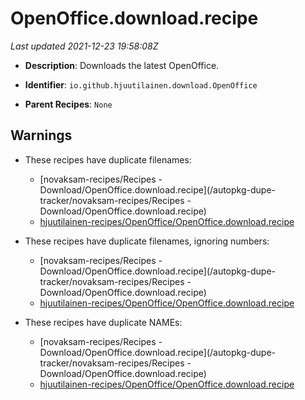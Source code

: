 # OpenOffice.download.recipe

_Last updated 2021-12-23 19:58:08Z_

- **Description**: Downloads the latest OpenOffice.

- **Identifier**: `io.github.hjuutilainen.download.OpenOffice`

- **Parent Recipes**: `None`

## Warnings

- These recipes have duplicate filenames:
    - [novaksam-recipes/Recipes - Download/OpenOffice.download.recipe](/autopkg-dupe-tracker/novaksam-recipes/Recipes - Download/OpenOffice.download.recipe)
    - [hjuutilainen-recipes/OpenOffice/OpenOffice.download.recipe](/autopkg-dupe-tracker/hjuutilainen-recipes/OpenOffice/OpenOffice.download.recipe)

- These recipes have duplicate filenames, ignoring numbers:
    - [novaksam-recipes/Recipes - Download/OpenOffice.download.recipe](/autopkg-dupe-tracker/novaksam-recipes/Recipes - Download/OpenOffice.download.recipe)
    - [hjuutilainen-recipes/OpenOffice/OpenOffice.download.recipe](/autopkg-dupe-tracker/hjuutilainen-recipes/OpenOffice/OpenOffice.download.recipe)

- These recipes have duplicate NAMEs:
    - [novaksam-recipes/Recipes - Download/OpenOffice.download.recipe](/autopkg-dupe-tracker/novaksam-recipes/Recipes - Download/OpenOffice.download.recipe)
    - [hjuutilainen-recipes/OpenOffice/OpenOffice.download.recipe](/autopkg-dupe-tracker/hjuutilainen-recipes/OpenOffice/OpenOffice.download.recipe)